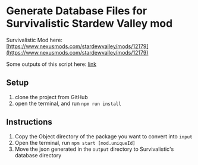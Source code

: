# Generate Database Files for Survivalistic Stardew Valley mod

Survivalistic Mod here: [https://www.nexusmods.com/stardewvalley/mods/12179](https://www.nexusmods.com/stardewvalley/mods/12179)

Some outputs of this script here: [link](https://drive.google.com/file/d/165C_M5in3p-3RC9UubTNdElHHSsH6k0H/view?usp=sharing)

## Setup
1. clone the project from GitHub
2. open the terminal, and run `npm run install`

## Instructions
1. Copy the Object directory of the package you want to convert into `input`
2. Open the terminal, run `npm start [mod.uniqueId]`
3. Move the json generated in the `output` directory to Survivalistic's database directory
